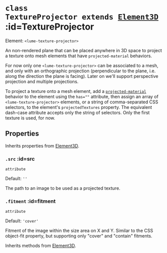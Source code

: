 
# <code>class <b>TextureProjector</b> extends [Element3D](../core/Element3D.md)</code> :id=TextureProjector

Element: `<lume-texture-projector>`

An non-rendered plane that can be placed anywhere in 3D space to project a
texture onto mesh elements that have `projected-material` behaviors.

For now only one `<lume-texture-projector>` can be associated to a mesh, and
only with an orthographic projection (perpendicular to the plane, i.e. along
the direction the plane is facing). Later on we'll support perspective
projection and multiple projections.

To project a texture onto a mesh element, add a
[`projected-material`](../behaviors/mesh-behaviors/ProjectedMaterialBehavior)
behavior to the element using the `has=""` attribute, then assign an array of
`<lume-texture-projector>` elements, or a string of comma-separated CSS
selectors, to the element's `projectedTextures` property. The equivalent
dash-case attribute accepts only the string of selectors. Only the first
texture is used, for now.

<div id="projectedTextureExample"></div>

<script type="application/javascript">
  new Vue({ el: '#projectedTextureExample', data: { code: projectedTextureExample }, template: '<live-code :template="code" mode="html>iframe" :debounce="200" />' })
</script>

## Properties

Inherits properties from [Element3D](../core/Element3D.md).


### <code>.<b>src</b></code> :id=src

`attribute`

Default: `''`

The path to an image to be used as a projected
texture.
        


### <code>.<b>fitment</b></code> :id=fitment

`attribute`

Default: `'cover'`

Fitment of the image within the size area on X and Y. Similar to the CSS
object-fit property, but supporting only "cover" and "contain" fitments.
        



Inherits methods from [Element3D](../core/Element3D.md).


        